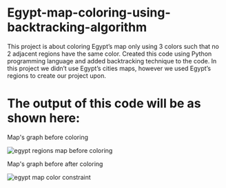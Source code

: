 # Egypt-map-coloring-using-backtracking-algorithm
This project is about coloring Egypt’s map only using 3 colors such that no 2 adjacent regions have the same color.
Created this code using Python programming language and added backtracking technique to the code.
In this project we didn’t use Egypt’s cities maps, however we used Egypt’s regions to create our project upon.

# The output of this code will be as shown here:
Map's graph before coloring

![egypt regions map before coloring](https://github.com/RoaaMaged/Egypt-map-coloring-using-backtracking-algorithm/assets/105506562/20efe267-b772-4067-96cf-2d8197eb912d)

Map's graph before after coloring

![egypt map color constraint](https://github.com/RoaaMaged/Egypt-map-coloring-using-backtracking-algorithm/assets/105506562/a18ec5e9-2ed1-41e0-83b2-5c4ee2043873)
